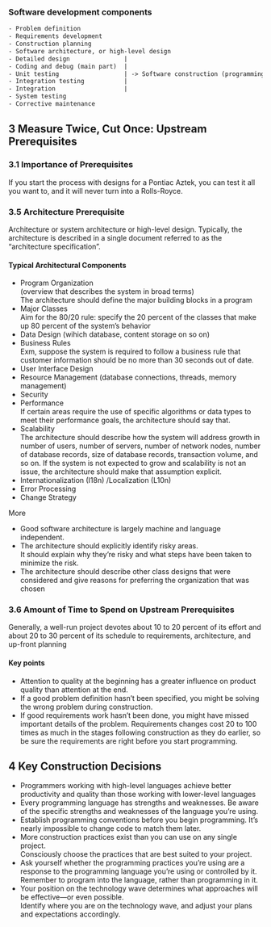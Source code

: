 ### Software development components

```txt
- Problem definition
- Requirements development
- Construction planning
- Software architecture, or high-level design
- Detailed design               | 
- Coding and debug (main part)  |
- Unit testing                  | -> Software construction (programming)
- Integration testing           |
- Integration                   |
- System testing
- Corrective maintenance
```

## 3 Measure Twice, Cut Once: Upstream Prerequisites

### 3.1 Importance of Prerequisites

If you start the process with designs for a Pontiac Aztek,
you can test it all you want to, and it will never turn into a Rolls-Royce.

### 3.5 Architecture Prerequisite

Architecture or system architecture or high-level design. Typically, the
architecture is described in a single document referred to as the “architecture specification”.

#### Typical Architectural Components

- Program Organization  
  (overview that describes the system in broad terms)  
  The architecture should define the major building blocks in a program
- Major Classes  
  Aim for the 80/20 rule: specify the 20 percent of
  the classes that make up 80 percent of the system’s behavior
- Data Design (wihich database, content storage on so on)
- Business Rules  
  Exm, suppose the system is required to follow a business rule that customer information
  should be no more than 30 seconds out of date.
- User Interface Design
- Resource Management (database connections, threads, memory management)
- Security
- Performance  
  If certain areas require the use of specific algorithms or data
  types to meet their performance goals, the architecture should say that.
- Scalability  
  The architecture should describe how the system will address growth in number of users, number of
  servers, number of network nodes, number of database records, size of database
  records, transaction volume, and so on. If the system is not expected to grow and scalability
  is not an issue, the architecture should make that assumption explicit.
- Internationalization (I18n) /Localization (L10n)
- Error Processing
- Change Strategy

More

- Good software architecture is largely machine and language independent.
- The architecture should explicitly identify risky areas.   
  It should explain why they’re risky and what steps have been
  taken to minimize the risk.
- The architecture should describe other class designs that were considered and give
  reasons for preferring the organization that was chosen

### 3.6 Amount of Time to Spend on Upstream Prerequisites

Generally, a well-run project devotes about 10 to 20 percent of its effort and about 20 to 30 percent of its schedule to
requirements, architecture, and up-front planning

#### Key points

- Attention to quality at the beginning has a greater influence on product quality than attention at the end.
- If a good problem definition hasn’t been specified, you might be solving the wrong problem during construction.
- If good requirements work hasn’t been done, you might have missed important details of the problem. Requirements
  changes cost 20 to 100 times as much in the stages following construction as they do earlier, so be sure the
  requirements are right before you start programming.

## 4 Key Construction Decisions

- Programmers working with high-level languages achieve better productivity and quality
  than those working with lower-level languages
- Every programming language has strengths and weaknesses. Be aware of the
  specific strengths and weaknesses of the language you’re using.
- Establish programming conventions before you begin programming. It’s nearly
  impossible to change code to match them later.
- More construction practices exist than you can use on any single project.  
  Consciously choose the practices that are best suited to your project.
- Ask yourself whether the programming practices you’re using are a response to
  the programming language you’re using or controlled by it.  
  Remember to program into the language, rather than programming in it.
- Your position on the technology wave determines what approaches will be effective—or even possible.  
  Identify where you are on the technology wave, and adjust your plans and expectations accordingly.